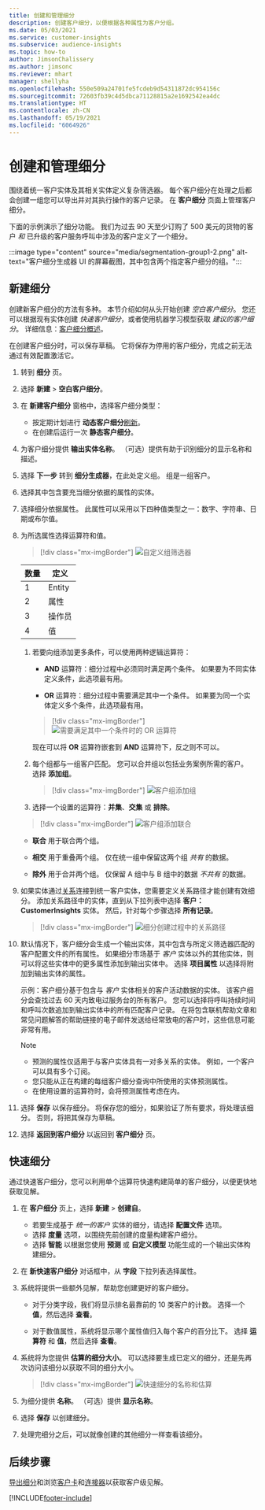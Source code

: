 ```yaml
---
title: 创建和管理细分
description: 创建客户细分，以便根据各种属性为客户分组。
ms.date: 05/03/2021
ms.service: customer-insights
ms.subservice: audience-insights
ms.topic: how-to
author: JimsonChalissery
ms.author: jimsonc
ms.reviewer: mhart
manager: shellyha
ms.openlocfilehash: 550e509a24701fe5fcdeb9d54311872dc954156c
ms.sourcegitcommit: 72603fb39c4d5dbca71128815a2e1692542ea4dc
ms.translationtype: HT
ms.contentlocale: zh-CN
ms.lasthandoff: 05/19/2021
ms.locfileid: "6064926"
---
```

# <a name="create-and-manage-segments"></a>创建和管理细分

围绕着统一客户实体及其相关实体定义复杂筛选器。 每个客户细分在处理之后都会创建一组您可以导出并对其执行操作的客户记录。 在 **客户细分** 页面上管理客户细分。 

下面的示例演示了细分功能。 我们为过去 90 天至少订购了 500 美元的货物的客户 *和* 已升级的客户服务呼叫中涉及的客户定义了一个细分。

:::image type="content" source="media/segmentation-group1-2.png" alt-text="客户细分生成器 UI 的屏幕截图，其中包含两个指定客户细分的组。":::

## <a name="create-a-new-segment"></a>新建细分

创建新客户细分的方法有多种。 本节介绍如何从头开始创建 *空白客户细分*。 您还可以根据现有实体创建 *快速客户细分*，或者使用机器学习模型获取 *建议的客户细分*。 详细信息：[客户细分概述](segments.md)。

在创建客户细分时，可以保存草稿。 它将保存为停用的客户细分，完成之前无法通过有效配置激活它。

1. 转到 **细分** 页。

1. 选择 **新建** > **空白客户细分**。

1. 在 **新建客户细分** 窗格中，选择客户细分类型：

   - 按定期计划进行 **动态客户细分**[刷新](segments.md#refresh-segments)。
   - 在创建后运行一次 **静态客户细分**。

1. 为客户细分提供 **输出实体名称**。 （可选）提供有助于识别细分的显示名称和描述。

1. 选择 **下一步** 转到 **细分生成器**，在此处定义组。 组是一组客户。

1. 选择其中包含要充当细分依据的属性的实体。

1. 选择细分依据属性。 此属性可以采用以下四种值类型之一：数字、字符串、日期或布尔值。

1. 为所选属性选择运算符和值。

   > [!div class="mx-imgBorder"]
   > ![自定义组筛选器](media/customer-group-numbers.png "客户组筛选器")

   |数量 |定义  |
   |---------|---------|
   |1     |Entity          |
   |2     |属性          |
   |3    |操作员         |
   |4    |值         |

   1. 若要向组添加更多条件，可以使用两种逻辑运算符：

      - **AND** 运算符：细分过程中必须同时满足两个条件。 如果要为不同实体定义条件，此选项最有用。

      - **OR** 运算符：细分过程中需要满足其中一个条件。 如果要为同一个实体定义多个条件，此选项最有用。

      > [!div class="mx-imgBorder"]
      > ![需要满足其中一个条件时的 OR 运算符](media/segmentation-either-condition.png "需要满足其中一个条件时的 OR 运算符")

      现在可以将 **OR** 运算符嵌套到 **AND** 运算符下，反之则不可以。

   1. 每个组都与一组客户匹配。 您可以合并组以包括业务案例所需的客户。    
   选择 **添加组**。

      > [!div class="mx-imgBorder"]
      > ![客户组添加组](media/customer-group-add-group.png "客户组添加组")

   1. 选择一个设置的运算符：**并集**、**交集** 或 **排除**。

   > [!div class="mx-imgBorder"]
   > ![客户组添加联合](media/customer-group-union.png "客户组添加联合")

   - **联合** 用于联合两个组。

   - **相交** 用于重叠两个组。 仅在统一组中保留这两个组 *共有* 的数据。

   - **除外** 用于合并两个组。 仅保留 A 组中与 B 组中的数据 *不共有* 的数据。

1. 如果实体通过[关系](relationships.md)连接到统一客户实体，您需要定义关系路径才能创建有效细分。 添加关系路径中的实体，直到从下拉列表中选择 **客户：CustomerInsights** 实体。 然后，针对每个步骤选择 **所有记录**。

   > [!div class="mx-imgBorder"]
   > ![细分创建过程中的关系路径](media/segments-multiple-relationships.png "细分创建过程中的关系路径")

1. 默认情况下，客户细分会生成一个输出实体，其中包含与所定义筛选器匹配的客户配置文件的所有属性。 如果细分市场基于 *客户* 实体以外的其他实体，则可以将这些实体中的更多属性添加到输出实体中。 选择 **项目属性** 以选择将附加到输出实体的属性。  
  
   示例：客户细分基于包含与 *客户* 实体相关的客户活动数据的实体。 该客户细分会查找过去 60 天内致电过服务台的所有客户。 您可以选择将呼叫持续时间和呼叫次数追加到输出实体中的所有匹配客户记录。 在将包含联机帮助文章和常见问题解答的帮助链接的电子邮件发送给经常致电的客户时，这些信息可能非常有用。

   > [!NOTE]
   > - 预测的属性仅适用于与客户实体具有一对多关系的实体。 例如，一个客户可以具有多个订阅。
   > - 您只能从正在构建的每组客户细分查询中所使用的实体预测属性。
   > - 在使用设置的运算符时，会将预测属性考虑在内。

1. 选择 **保存** 以保存细分。 将保存您的细分，如果验证了所有要求，将处理该细分。 否则，将把其保存为草稿。

1. 选择 **返回到客户细分** 以返回到 **客户细分** 页。



## <a name="quick-segments"></a>快速细分

通过快速客户细分，您可以利用单个运算符快速构建简单的客户细分，以便更快地获取见解。

1. 在 **客户细分** 页上，选择 **新建** > **创建自**。

   - 若要生成基于 *统一的客户* 实体的细分，请选择 **配置文件** 选项。
   - 选择 **度量** 选项，以围绕先前创建的度量构建客户细分。
   - 选择 **智能** 以根据您使用 **预测** 或 **自定义模型** 功能生成的一个输出实体构建细分。

2. 在 **新快速客户细分** 对话框中，从 **字段** 下拉列表选择属性。

3. 系统将提供一些额外见解，帮助您创建更好的客户细分。
   - 对于分类字段，我们将显示排名最靠前的 10 类客户的计数。 选择一个 **值**，然后选择 **查看**。

   - 对于数值属性，系统将显示哪个属性值归入每个客户的百分比下。 选择 **运算符** 和 **值**，然后选择 **查看**。

4. 系统将为您提供 **估算的细分大小**。 可以选择要生成已定义的细分，还是先再次访问该细分以获取不同的细分大小。

    > [!div class="mx-imgBorder"]
    > ![快速细分的名称和估算](media/quick-segment-name.png "快速细分的名称和估算")

5. 为细分提供 **名称**。 （可选）提供 **显示名称**。

6. 选择 **保存** 以创建细分。

7. 处理完细分之后，可以就像创建的其他细分一样查看该细分。

## <a name="next-steps"></a>后续步骤

[导出细分](export-destinations.md)和浏览[客户卡](customer-card-add-in.md)和[连接器](export-power-bi.md)以获取客户级见解。

[!INCLUDE[footer-include](../includes/footer-banner.md)]
